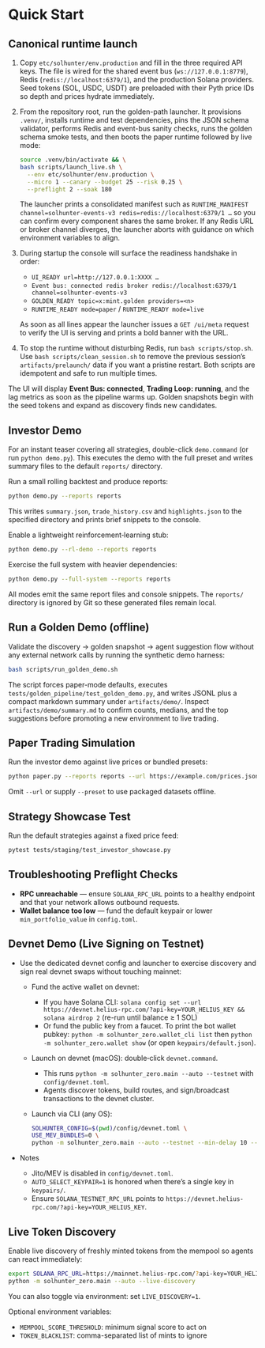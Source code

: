 # Quick Start

## Canonical runtime launch

1. Copy `etc/solhunter/env.production` and fill in the three required API keys.
   The file is wired for the shared event bus (`ws://127.0.0.1:8779`), Redis
   (`redis://localhost:6379/1`), and the production Solana providers.  Seed
   tokens (SOL, USDC, USDT) are preloaded with their Pyth price IDs so depth and
   prices hydrate immediately.

2. From the repository root, run the golden-path launcher.  It provisions
   `.venv/`, installs runtime and test dependencies, pins the JSON schema
   validator, performs Redis and event-bus sanity checks, runs the golden schema
   smoke tests, and then boots the paper runtime followed by live mode:

   ```bash
   source .venv/bin/activate && \
   bash scripts/launch_live.sh \
     --env etc/solhunter/env.production \
     --micro 1 --canary --budget 25 --risk 0.25 \
     --preflight 2 --soak 180
   ```

   The launcher prints a consolidated manifest such as
   `RUNTIME_MANIFEST channel=solhunter-events-v3 redis=redis://localhost:6379/1 …`
   so you can confirm every component shares the same broker.  If any Redis URL
   or broker channel diverges, the launcher aborts with guidance on which
   environment variables to align.

3. During startup the console will surface the readiness handshake in order:

   - `UI_READY url=http://127.0.0.1:XXXX …`
   - `Event bus: connected redis broker redis://localhost:6379/1 channel=solhunter-events-v3`
   - `GOLDEN_READY topic=x:mint.golden providers=<n>`
   - `RUNTIME_READY mode=paper` / `RUNTIME_READY mode=live`

   As soon as all lines appear the launcher issues a `GET /ui/meta` request to
   verify the UI is serving and prints a bold banner with the URL.

4. To stop the runtime without disturbing Redis, run `bash scripts/stop.sh`.
   Use `bash scripts/clean_session.sh` to remove the previous session’s
   `artifacts/prelaunch/` data if you want a pristine restart.  Both scripts are
   idempotent and safe to run multiple times.

The UI will display **Event Bus: connected**, **Trading Loop: running**, and the
lag metrics as soon as the pipeline warms up.  Golden snapshots begin with the
seed tokens and expand as discovery finds new candidates.

## Investor Demo

For an instant teaser covering all strategies, double-click `demo.command` (or
run `python demo.py`). This executes the demo with the full preset and writes
summary files to the default `reports/` directory.

Run a small rolling backtest and produce reports:

```bash
python demo.py --reports reports
```

This writes `summary.json`, `trade_history.csv` and `highlights.json` to the
specified directory and prints brief snippets to the console.

Enable a lightweight reinforcement‑learning stub:

```bash
python demo.py --rl-demo --reports reports
```

Exercise the full system with heavier dependencies:

```bash
python demo.py --full-system --reports reports
```

All modes emit the same report files and console snippets. The `reports/`
directory is ignored by Git so these generated files remain local.

## Run a Golden Demo (offline)

Validate the discovery → golden snapshot → agent suggestion flow without any
external network calls by running the synthetic demo harness:

```bash
bash scripts/run_golden_demo.sh
```

The script forces paper-mode defaults, executes
`tests/golden_pipeline/test_golden_demo.py`, and writes JSONL plus a compact
markdown summary under `artifacts/demo/`. Inspect
`artifacts/demo/summary.md` to confirm counts, medians, and the top
suggestions before promoting a new environment to live trading.

## Paper Trading Simulation

Run the investor demo against live prices or bundled presets:

```bash
python paper.py --reports reports --url https://example.com/prices.json
```

Omit ``--url`` or supply ``--preset`` to use packaged datasets offline.

## Strategy Showcase Test

Run the default strategies against a fixed price feed:

```bash
pytest tests/staging/test_investor_showcase.py
```

## Troubleshooting Preflight Checks

- **RPC unreachable** — ensure `SOLANA_RPC_URL` points to a healthy endpoint and that your network allows outbound requests.
- **Wallet balance too low** — fund the default keypair or lower `min_portfolio_value` in `config.toml`.

## Devnet Demo (Live Signing on Testnet)

- Use the dedicated devnet config and launcher to exercise discovery and sign real devnet swaps without touching mainnet:

  - Fund the active wallet on devnet:
    - If you have Solana CLI: `solana config set --url https://devnet.helius-rpc.com/?api-key=YOUR_HELIUS_KEY && solana airdrop 2` (re-run until balance ≥ 1 SOL)
    - Or fund the public key from a faucet. To print the bot wallet pubkey: `python -m solhunter_zero.wallet_cli list` then `python -m solhunter_zero.wallet show` (or open `keypairs/default.json`).

  - Launch on devnet (macOS): double‑click `devnet.command`.
    - This runs `python -m solhunter_zero.main --auto --testnet` with `config/devnet.toml`.
    - Agents discover tokens, build routes, and sign/broadcast transactions to the devnet cluster.

  - Launch via CLI (any OS):
    ```bash
    SOLHUNTER_CONFIG=$(pwd)/config/devnet.toml \
    USE_MEV_BUNDLES=0 \
    python -m solhunter_zero.main --auto --testnet --min-delay 10 --max-delay 120
    ```

- Notes
  - Jito/MEV is disabled in `config/devnet.toml`.
  - `AUTO_SELECT_KEYPAIR=1` is honored when there’s a single key in `keypairs/`.
  - Ensure `SOLANA_TESTNET_RPC_URL` points to `https://devnet.helius-rpc.com/?api-key=YOUR_HELIUS_KEY`.

## Live Token Discovery

Enable live discovery of freshly minted tokens from the mempool so agents can react immediately:

```bash
export SOLANA_RPC_URL=https://mainnet.helius-rpc.com/?api-key=YOUR_HELIUS_KEY
python -m solhunter_zero.main --auto --live-discovery
```

You can also toggle via environment: set `LIVE_DISCOVERY=1`.

Optional environment variables:
- `MEMPOOL_SCORE_THRESHOLD`: minimum signal score to act on
- `TOKEN_BLACKLIST`: comma-separated list of mints to ignore